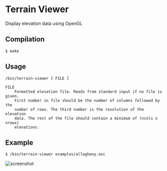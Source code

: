 # Terrain Viewer
Display elevation data using OpenGL

## Compilation
    $ make

## Usage
    /bin/terrain-viewer [ FILE ]

    FILE
        Formatted elevation file. Reads from standard input if no file is given.
        First number in file should be the number of columns followed by the 
        number of rows. The third number is the resolution of the elevation 
        data. The rest of the file should contain a minimum of (ncols x nrows) 
        elevations.

## Example
    $ /bin/terrain-viewer examples/alleghany.asc
![screenshot](https://raw.github.com/Forestmb/terrain-viewer/master/doc/screenshots/alleghany-1024x1024.png)
